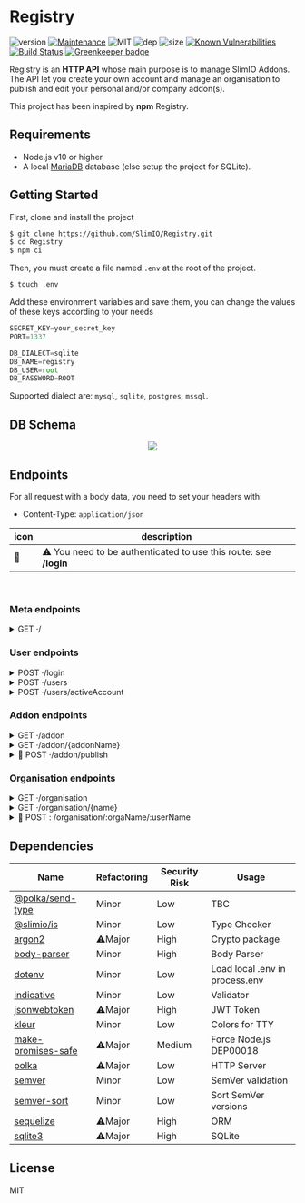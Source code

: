 # Registry
![version](https://img.shields.io/badge/dynamic/json.svg?url=https://raw.githubusercontent.com/SlimIO/Registry/master/package.json?token=AOgWw3vrgQuu-U4fz1c7yYZyc7XJPNtrks5catjdwA%3D%3D&query=$.version&label=Version)
[![Maintenance](https://img.shields.io/badge/Maintained%3F-yes-green.svg)](https://github.com/SlimIO/Registry/commit-activity)
![MIT](https://img.shields.io/github/license/mashape/apistatus.svg)
![dep](https://img.shields.io/david/SlimIO/Registry.svg)
![size](https://img.shields.io/github/repo-size/SlimIO/Registry.svg)
[![Known Vulnerabilities](https://snyk.io/test/github/SlimIO/Registry/badge.svg?targetFile=package.json)](https://snyk.io/test/github/SlimIO/Registry?targetFile=package.json)
[![Build Status](https://travis-ci.com/SlimIO/Registry.svg?branch=master)](https://travis-ci.com/SlimIO/Registry)
[![Greenkeeper badge](https://badges.greenkeeper.io/SlimIO/Registry.svg)](https://greenkeeper.io/)

Registry is an **HTTP API** whose main purpose is to manage SlimIO Addons. The API let you create your own account and manage an  organisation to publish and edit your personal and/or company addon(s).

This project has been inspired by **npm** Registry.

## Requirements

- Node.js v10 or higher
- A local [MariaDB](https://mariadb.org/) database (else setup the project for SQLite).

## Getting Started

First, clone and install the project
```bash
$ git clone https://github.com/SlimIO/Registry.git
$ cd Registry
$ npm ci
```

Then, you must create a file named `.env` at the root of the project.
```bash
$ touch .env
```

Add these environment variables and save them, you can change the values ​​of these keys according to your needs
```js
SECRET_KEY=your_secret_key
PORT=1337

DB_DIALECT=sqlite
DB_NAME=registry
DB_USER=root
DB_PASSWORD=ROOT
```

Supported dialect are: `mysql`, `sqlite`, `postgres`, `mssql`.

## DB Schema

<p align="center">
    <img src="https://i.imgur.com/h0KRpsa.jpg">
</p>

## Endpoints

For all request with a body data, you need to set your headers with:
- Content-Type: `application/json`

| icon | description |
| --- | --- |
| 🔑 | ⚠️ You need to be authenticated to use this route: see **/login** |

<br />

### Meta endpoints

<details><summary>GET ·/</summary>
<br />

Return service metadata.

| Name | Value | Kind | Required? | Notes |
| --- | --- | --- | --- | --- |

```js
{
    uptime: 3403
}
```

</details>

### User endpoints

<details><summary>POST ·/login</summary>
<br />

Authenticate a user and get an AccessToken. The account must be activated before to success.

| Name | Value | Kind | Required? | Notes |
| --- | --- | --- | --- | --- |
| username | String | Body | ✅ | User name |
| password | String | Body | ✅ | User password |

Return an AccessToken which will be required for some endpoints.
```ts
{
    access_token: string;
}
```

</details>

<details><summary>POST ·/users</summary>
<br />

Create a new **inactive** user. The account will be deleted after 24 hours if no activation occur.

| Name | Value | Kind | Required? | Notes |
| --- | --- | --- | --- | --- |
| username | String | Body | ✅ | User name |
| password | String | Body | ✅ | User password |

Return an empty JSON on success with a code 201.
```js
{}
```

</details>

<details><summary>POST ·/users/activeAccount</summary>
<br />

Activate an account with the activation token received by email.

| Name | Value | Kind | Required? | Notes |
| --- | --- | --- | --- | --- |
| token | String | Body | ✅ | Activation token |

Return an empty JSON on success with code 200.
```js
{}
```

</details>

### Addon endpoints

<details><summary>GET ·/addon</summary>
<br />

Get all available addons.

| Name | Value | Kind | Required? | Notes |
| --- | --- | --- | --- | --- |

```js
[
    "cpu",
    "memory"
]
```

</details>

<details><summary>GET ·/addon/{addonName}</summary>
<br />

Get a given addon by his name.

| Name | Value | Kind | Required? | Notes |
| --- | --- | --- | --- | --- |
| addonName | String | Path | ✅ | Addon name |

Return a data structure described by the following interface:
```ts
{
    name: string,
    description: string,
    git: string,
    createdAt: Date,
    updatedAt: Date,
    author: {
        username: string,
        description: string
    },
    organisation: {
        name: string,
        createdAt: Date,
        updatedAt: Date
    },
    versions: [
        {
            version: string,
            createdAt: string
        }
    ]
}
```

</details>

<details><summary>🔑 POST ·/addon/publish</summary>
<br />

Create or update an Addon release. This endpoint require an AccessToken.

| Name | Value | Kind | Required? | Notes |
| --- | --- | --- | --- | --- |
| name | String | Body | ✅ | Addon name |
| description | String | Body | ❌ | Addon description |
| version | String | Body | ✅ | Semver |
| git | String | Body | ✅ | GIT Url |
| organisation | String | Body | ❌ | Organisation (if any) |

Return the addon id.
```js
{
    addonId: 1
}
```

</details>

### Organisation endpoints

<details><summary>GET ·/organisation</summary>
<br />

Get all organisations.

| Name | Value | Kind | Required? | Notes |
| --- | --- | --- | --- | --- |

Return an JavaScript Object described by the following interface:
```ts
{
    [name: string]: {
        description: string,
        owner: string,
        users: string[]
        addons: string[]
    }
}
```
<br>
</details>

<details><summary>GET ·/organisation/{name}</summary>
<br />

Get an organisation by his name.

| Name | Value | Kind | Required? | Notes |
| --- | --- | --- | --- | --- |
| name | String | Path | ✅ | Organisation name |

Return a data structure like:
```ts
{
    name: string,
    description: string,
    createdAt: Date,
    updatedAt: Date,
    owner: {
        username: string,
        createdAt: Date,
        updatedAt: Date
    },
    users: [
        {
            username: string,
            createdAt: Date,
            updatedAt: Date
        }
    ]
    addons: [
        {
            name: string,
            description: string,
            git: string,
            createdAt: Date,
            updatedAt: Date
        }
    ]
}
```
<br>
</details>

<details><summary>🔑 POST : /organisation/:orgaName/:userName</summary>
<br />

Add a user to an organisation. This endpoint require an AccessToken.

| Name | Value | Kind | Required? | Notes |
| --- | --- | --- | --- | --- |
| orgaName | String | Path | ✅ | Organisation name |
| userName | String | Path | ✅ | User name |

> ⚠️ Only Organisation owner can use this endpoint.

Return the following interface:
```ts
{
    createdAt: date,
    updatedAt: date,
    organisationId: number,
    userId: number
}
```

<br>
</details>

## Dependencies

|Name|Refactoring|Security Risk|Usage|
|---|---|---|---|
|[@polka/send-type]()|Minor|Low|TBC|
|[@slimio/is](https://github.com/SlimIO/is#readme)|Minor|Low|Type Checker|
|[argon2](https://github.com/ranisalt/node-argon2#readme)|⚠️Major|High|Crypto package|
|[body-parser](https://github.com/expressjs/body-parser#readme)|Minor|High|Body Parser|
|[dotenv](https://github.com/motdotla/dotenv#readme)|Minor|Low|Load local .env in process.env|
|[indicative](https://github.com/poppinss/indicative#readme)|Minor|Low|Validator|
|[jsonwebtoken](https://github.com/auth0/node-jsonwebtoken#readme)|⚠️Major|High|JWT Token|
|[kleur](https://github.com/lukeed/kleur#readme)|Minor|Low|Colors for TTY|
|[make-promises-safe](https://github.com/mcollina/make-promises-safe#readme)|⚠️Major|Medium|Force Node.js DEP00018|
|[polka]()|⚠️Major|Low|HTTP Server|
|[semver](https://github.com/npm/node-semver#readme)|Minor|Low|SemVer validation|
|[semver-sort](https://github.com/ragingwind/semver-sort#readme)|Minor|Low|Sort SemVer versions|
|[sequelize](http://docs.sequelizejs.com/)|⚠️Major|High|ORM|
|[sqlite3](http://github.com/mapbox/node-sqlite3)|⚠️Major|High|SQLite|

## License
MIT

